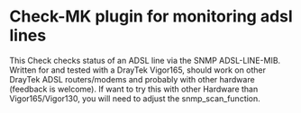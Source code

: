 # Check-MK plugin for monitoring adsl lines
This Check checks status of an ADSL line via the SNMP ADSL-LINE-MIB. Written for and tested with a DrayTek Vigor165, should work on other DrayTek ADSL routers/modems and probably with other hardware (feedback is welcome). If want to try this with other Hardware than Vigor165/Vigor130, you will need to adjust the snmp_scan_function.
